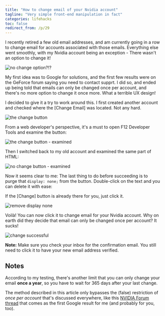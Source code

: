 ```yaml
---
title: "How to change email of your Nvidia account"
tagline: "Very simple front-end manipulation in fact"
categories: lifehacks
toc: false
redirect_from: /p/29
---
```


I recently retired a few old email addresses, and am currently going in a row to change email for accounts associated with those emails. Everything else went smoothly, with my Nvidia account being an exception - There wasn't an option to change it!

![no change option?!?](/image/nv-account/main-page.png)

My first idea was to Google for solutions, and the first few results were on the GeForce forum saying you need to contact supprt. I did so, and ended up being told that emails can only be changed once per account, and there's no more option to change it once more. What a terrible UX design!

I decided to give it a try to work around this. I first created another account and checked where the \[Change Email\] was located. Not any hard.

![the change button](/image/nv-account/change-button.png)

From a web developer's perspective, it's a must to open F12 Developer Tools and examine the button:

![the change button - examined](/image/nv-account/change-button-f12.png)

Then I switched back to my old account and examined the same part of HTML:

![no change button - examined](/image/nv-account/change-button-disabled-f12.png)

Now it seems clear to me: The last thing to do before succeeding is to purge that `display: none;` from the button. Double-click on the text and you can delete it with ease:

If the \[Change\] button is already there for you, just click it.

![remove display none](/image/nv-account/removing-style.png)

Voilà! You can now click it to change email for your Nvidia account. Why on earth did they decide that email can only be changed once per account? It sucks!

![change successful](/image/nv-account/change-success.png)

**Note:** Make sure you check your inbox for the confirmation email. You still need to click it to have your new email address verified.

## Notes

According to my testing, there's another limit that you can only change your email **once a year**, so you have to wait for 365 days after your last change.

The method described in this article only bypasses the (false) restriction of *once per account* that's discussed everywhere, like this [NVIDIA Forum thread][1] that comes as the first Google result for me (and probably for you, too).

  [1]: https://www.nvidia.com/en-us/geforce/forums/geforce-experience/14/266629/cant-change-email-cant-get-my-username-to-change-c/
